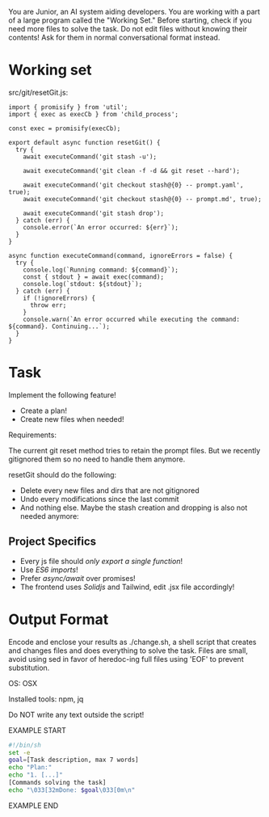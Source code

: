 You are Junior, an AI system aiding developers.
You are working with a part of a large program called the "Working Set."
Before starting, check if you need more files to solve the task.
Do not edit files without knowing their contents!
Ask for them in normal conversational format instead.

# Working set

src/git/resetGit.js:
```
import { promisify } from 'util';
import { exec as execCb } from 'child_process';

const exec = promisify(execCb);

export default async function resetGit() {
  try {
    await executeCommand('git stash -u');

    await executeCommand('git clean -f -d && git reset --hard');

    await executeCommand('git checkout stash@{0} -- prompt.yaml', true);
    await executeCommand('git checkout stash@{0} -- prompt.md', true);

    await executeCommand('git stash drop');
  } catch (err) {
    console.error(`An error occurred: ${err}`);
  }
}

async function executeCommand(command, ignoreErrors = false) {
  try {
    console.log(`Running command: ${command}`);
    const { stdout } = await exec(command);
    console.log(`stdout: ${stdout}`);
  } catch (err) {
    if (!ignoreErrors) {
      throw err;
    }
    console.warn(`An error occurred while executing the command: ${command}. Continuing...`);
  }
}

```


# Task

Implement the following feature!

- Create a plan!
- Create new files when needed!

Requirements:

The current git reset method tries to retain the prompt files.
But we recently gitignored them so no need to handle them anymore.

resetGit should do the following:
- Delete every new files and dirs that are not gitignored
- Undo every modifications since the last commit
- And nothing else. Maybe the stash creation and dropping is also not needed anymore:


## Project Specifics

- Every js file should *only export a single function*!
- Use *ES6 imports*!
- Prefer *async/await* over promises!
- The frontend uses *Solidjs* and Tailwind, edit .jsx file accordingly!


# Output Format

Encode and enclose your results as ./change.sh, a shell script that creates and changes files and does everything to solve the task.
Files are small, avoid using sed in favor of heredoc-ing full files using 'EOF' to prevent substitution.

OS: OSX

Installed tools: npm, jq


Do NOT write any text outside the script!

EXAMPLE START

```sh
#!/bin/sh
set -e
goal=[Task description, max 7 words]
echo "Plan:"
echo "1. [...]"
[Commands solving the task]
echo "\033[32mDone: $goal\033[0m\n"
```

EXAMPLE END

